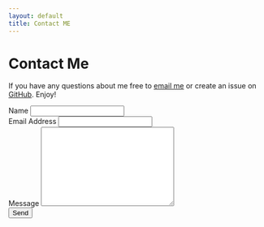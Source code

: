 ```yaml
---
layout: default
title: Contact ME
---
```


<div id="contact">
  <h1 class="pageTitle">Contact Me</h1>
  <div class="contactContent">
    <p>If you have any questions about me free to <a href="mailto:watasikei@gmail.com">email me</a> or create an issue on <a href="https://github.com/hannah30">GitHub</a>. Enjoy!</p>
  </div>
  <form action="http://formspree.io/watasikei@mail.com" method="POST">
    <label for="name">Name</label>
    <input type="text" id="name" name="name" class="full-width"><br>
    <label for="email">Email Address</label>
    <input type="email" id="email" name="_replyto" class="full-width"><br>
    <label for="message">Message</label>
    <textarea name="message" id="message" cols="30" rows="10" class="full-width"></textarea><br>
    <input type="submit" value="Send" class="button">
  </form>
</div>
